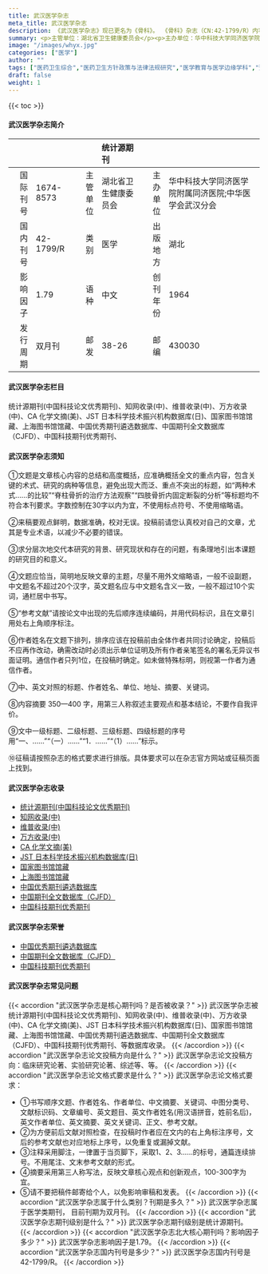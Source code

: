 ```yaml
---
title: 武汉医学杂志
meta_title: 武汉医学杂志
description: 《武汉医学杂志》现已更名为《骨科》。 《骨科》杂志（CN:42-1799/R）内容丰富、思想健康，1964年创刊，目前以双月刊形式发行，刊物对外积极扩大宣传，致力于提高杂志质量与影响。该杂志以展示中国骨科领域先进的基础科研成果和骨科临床疾病诊疗新进展为宗旨，重点报道中国骨科领域在实验研究、临床研究、康复、护理等领域的新成果和新动态。 《骨科》杂志拥有一支高水平的编委会和审稿专家团队，保障了论文的质量和水平。编委会成员来自全国各地的骨科专家和学者，具有丰富的实践经验和学术背景。审稿专家团队则负责筛选和评审提交的论文，确保论文的质量和学术价值。总之，杂志作为中国骨科领域的专业学术期刊，为推动中国骨科事业的发展和学术交流提供了重要的平台。
summary: <p>主管单位：湖北省卫生健康委员会</p><p>主办单位：华中科技大学同济医学院附属同济医院;中华医学会武汉分会</p><p>发行级别：统计源期刊</p><p>发行周期：双月刊</p>
image: "/images/whyx.jpg"
categories: ["医学"]
author: ""
tags: ["医药卫生综合","医药卫生方针政策与法律法规研究","医学教育与医学边缘学科","预防医学与卫生学","中医学","中药学","中西医结合","基础医学","临床医学","感染性疾病及传染病","心血管系统疾病","呼吸系统疾病","消化系统疾病","内分泌腺及全身性疾病","外科学","泌尿科学","妇产科学","儿科学","神经病学","精神病学","肿瘤学","眼科与耳鼻咽喉科","口腔科学","皮肤病与性病","特种医学","急救医学","军事医学与卫生","药学","生物医学工程",]
draft: false
weight: 1
---
```


{{< toc >}}

#### 武汉医学杂志简介
|               |                               |               | 统计源期刊        |               |                           |
| ------------: | :---------------------------- | ------------: | :---------------------------- | ------------: | :------------------------ |
| 国际刊号      | 1674-8573   | 主管单位      | 湖北省卫生健康委员会     | 主办单位      | 华中科技大学同济医学院附属同济医院;中华医学会武汉分会     |
| 国内刊号      | 42-1799/R        | 类别          | 医学       | 出版地方      | 湖北           |
| 影响因子      | 1.79        | 语种          | 中文             | 创刊年份      | 1964    |
| 发行周期      | 双月刊    | 邮发          | 38-26              | 邮编          | 430030      |

#### 武汉医学杂志栏目
<span>统计源期刊(中国科技论文优秀期刊)</span>、<span>知网收录(中)</span>、<span>维普收录(中)</span>、<span>万方收录(中)</span>、<span>CA 化学文摘(美)</span>、<span>JST 日本科学技术振兴机构数据库(日)</span>、<span>国家图书馆馆藏</span>、<span>上海图书馆馆藏</span>、<span>中国优秀期刊遴选数据库</span>、<span>中国期刊全文数据库（CJFD）</span>、<span>中国科技期刊优秀期刊</span>、

#### 武汉医学杂志须知
<p><p>
	①文题是文章核心内容的总结和高度概括，应准确概括全文的重点内容，包含关键的术式、研究的病种等信息，避免出现大而泛、重点不突出的标题，如“两种术式……的比较”“脊柱骨折的治疗方法观察”“四肢骨折内固定断裂的分析”等标题均不符合本刊要求。字数控制在30字以内为宜，不使用标点符号、不使用缩略语。
</p><p>
	②来稿要观点鲜明，数据准确，校对无误。投稿前请您认真校对自己的文章，尤其是专业术语，以减少不必要的错误。
</p><p>
	③求分层次地交代本研究的背景、研究现状和存在的问题，有条理地引出本课题的研究目的和意义。
</p><p>
	④文题应恰当，简明地反映文章的主题，尽量不用外文缩略语，一般不设副题，中文题名不超过20个汉字，英文题名应与中文题名含义一致，一般不超过10个实词，通栏居中书写。
</p><p>
	⑤“参考文献”请按论文中出现的先后顺序连续编码，并用代码标识，且在文章引用处右上角顺序标注。
</p><p>
	⑥作者姓名在文题下排列，排序应该在投稿前由全体作者共同讨论确定，投稿后不应再作改动，确需改动时必须出示单位证明及所有作者亲笔签名的署名无异议书面证明。通信作者只列1位，在投稿时确定。如未做特殊标明，则视第一作者为通信作者。
</p><p>
	⑦中、英文对照的标题、作者姓名、单位、地址、摘要、关键词。
</p><p>
	⑧内容摘要 350—400 字，用第三人称叙述主要观点和基本结论，不要作自我评价。
</p><p>
	⑨文中一级标题、二级标题、三级标题、四级标题的序号用“一、……”“（一）……”“1．……”“（1）……”标示。
</p><p>
	⑩征稿请按照杂志的格式要求进行排版。具体要求可以在杂志官方网站或征稿页面上找到。
</p></p>


#### 武汉医学杂志收录
<ul>
    <li class="inline-block">
        <a class="bg-theme-light hover:bg-primary dark:bg-darkmode-theme-light dark:hover:bg-darkmode-primary dark:hover:text-dark m-1 block rounded px-3 py-1 hover:text-white" href="#武汉医学杂志收录">
        统计源期刊(中国科技论文优秀期刊)
        </a>
    </li>
    <li class="inline-block">
        <a class="bg-theme-light hover:bg-primary dark:bg-darkmode-theme-light dark:hover:bg-darkmode-primary dark:hover:text-dark m-1 block rounded px-3 py-1 hover:text-white" href="#武汉医学杂志收录">
        知网收录(中)
        </a>
    </li>
    <li class="inline-block">
        <a class="bg-theme-light hover:bg-primary dark:bg-darkmode-theme-light dark:hover:bg-darkmode-primary dark:hover:text-dark m-1 block rounded px-3 py-1 hover:text-white" href="#武汉医学杂志收录">
        维普收录(中)
        </a>
    </li>
    <li class="inline-block">
        <a class="bg-theme-light hover:bg-primary dark:bg-darkmode-theme-light dark:hover:bg-darkmode-primary dark:hover:text-dark m-1 block rounded px-3 py-1 hover:text-white" href="#武汉医学杂志收录">
        万方收录(中)
        </a>
    </li>
    <li class="inline-block">
        <a class="bg-theme-light hover:bg-primary dark:bg-darkmode-theme-light dark:hover:bg-darkmode-primary dark:hover:text-dark m-1 block rounded px-3 py-1 hover:text-white" href="#武汉医学杂志收录">
        CA 化学文摘(美)
        </a>
    </li>
    <li class="inline-block">
        <a class="bg-theme-light hover:bg-primary dark:bg-darkmode-theme-light dark:hover:bg-darkmode-primary dark:hover:text-dark m-1 block rounded px-3 py-1 hover:text-white" href="#武汉医学杂志收录">
        JST 日本科学技术振兴机构数据库(日)
        </a>
    </li>
    <li class="inline-block">
        <a class="bg-theme-light hover:bg-primary dark:bg-darkmode-theme-light dark:hover:bg-darkmode-primary dark:hover:text-dark m-1 block rounded px-3 py-1 hover:text-white" href="#武汉医学杂志收录">
        国家图书馆馆藏
        </a>
    </li>
    <li class="inline-block">
        <a class="bg-theme-light hover:bg-primary dark:bg-darkmode-theme-light dark:hover:bg-darkmode-primary dark:hover:text-dark m-1 block rounded px-3 py-1 hover:text-white" href="#武汉医学杂志收录">
        上海图书馆馆藏
        </a>
    </li>
    <li class="inline-block">
        <a class="bg-theme-light hover:bg-primary dark:bg-darkmode-theme-light dark:hover:bg-darkmode-primary dark:hover:text-dark m-1 block rounded px-3 py-1 hover:text-white" href="#武汉医学杂志收录">
        中国优秀期刊遴选数据库
        </a>
    </li>
    <li class="inline-block">
        <a class="bg-theme-light hover:bg-primary dark:bg-darkmode-theme-light dark:hover:bg-darkmode-primary dark:hover:text-dark m-1 block rounded px-3 py-1 hover:text-white" href="#武汉医学杂志收录">
        中国期刊全文数据库（CJFD）
        </a>
    </li>
    <li class="inline-block">
        <a class="bg-theme-light hover:bg-primary dark:bg-darkmode-theme-light dark:hover:bg-darkmode-primary dark:hover:text-dark m-1 block rounded px-3 py-1 hover:text-white" href="#武汉医学杂志收录">
        中国科技期刊优秀期刊
        </a>
    </li>
</ul>



#### 武汉医学杂志荣誉
<ul>
    <li class="inline-block">
        <a class="bg-theme-light hover:bg-primary dark:bg-darkmode-theme-light dark:hover:bg-darkmode-primary dark:hover:text-dark m-1 block rounded px-3 py-1 hover:text-white" href="#武汉医学杂志荣誉">
        中国优秀期刊遴选数据库
        </a>
    </li>
    <li class="inline-block">
        <a class="bg-theme-light hover:bg-primary dark:bg-darkmode-theme-light dark:hover:bg-darkmode-primary dark:hover:text-dark m-1 block rounded px-3 py-1 hover:text-white" href="#武汉医学杂志荣誉">
        中国期刊全文数据库（CJFD）
        </a>
    </li>
    <li class="inline-block">
        <a class="bg-theme-light hover:bg-primary dark:bg-darkmode-theme-light dark:hover:bg-darkmode-primary dark:hover:text-dark m-1 block rounded px-3 py-1 hover:text-white" href="#武汉医学杂志荣誉">
        中国科技期刊优秀期刊
        </a>
    </li>
</ul>












#### 武汉医学杂志常见问题
{{< accordion "武汉医学杂志是核心期刊吗？是否被收录？" >}}
武汉医学杂志被统计源期刊(中国科技论文优秀期刊)、知网收录(中)、维普收录(中)、万方收录(中)、CA 化学文摘(美)、JST 日本科学技术振兴机构数据库(日)、国家图书馆馆藏、上海图书馆馆藏、中国优秀期刊遴选数据库、中国期刊全文数据库（CJFD）、中国科技期刊优秀期刊、等数据库收录。
{{< /accordion >}}
{{< accordion "武汉医学杂志论文投稿方向是什么？" >}}
武汉医学杂志论文投稿方向：临床研究论著、实验研究论著、综述等、等。
{{< /accordion >}}
{{< accordion "武汉医学杂志论文格式要求是什么？" >}}
武汉医学杂志论文格式要求：
- ①书写顺序文题、作者姓名、作者单位、中文摘要、关键词、中图分类号、文献标识码、文章编号、英文题目、英文作者姓名(用汉语拼音，姓前名后)，英文作者单位、英文摘要、英文关键词、正文、参考文献。
- ②为方便前后文献对照检查，在投稿时作者应在文内的右上角标注序号，文后的参考文献也对应地标上序号，以免重复或漏掉文献。
- ③注释采用脚注，一律置于当页脚下，采取1、2、3……的标号，通篇连续排号。不用尾注、文末参考文献的形式。
- ④摘要采用第三人称写法，反映文章核心观点和创新观点，100-300字为宜。
- ⑤请不要把稿件邮寄给个人，以免影响审稿和发表。
{{< /accordion >}}
{{< accordion "武汉医学杂志属于什么类别？刊期是多久？" >}}
武汉医学杂志属于医学类期刊， 目前刊期为双月刊。
{{< /accordion >}}
{{< accordion "武汉医学杂志期刊级别是什么？" >}}
武汉医学杂志期刊级别是统计源期刊。
{{< /accordion >}}
{{< accordion "武汉医学杂志北大核心期刊吗？影响因子多少？" >}}
武汉医学杂志影响因子是1.79。
{{< /accordion >}}
{{< accordion "武汉医学杂志国内刊号是多少？" >}}
武汉医学杂志国内刊号是42-1799/R。
{{< /accordion >}}